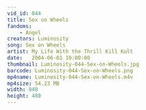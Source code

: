 ```yaml
---
vid_id: 044
title: Sex on Wheels
fandoms:
    - Angel
creators: Luminosity
song: Sex on Wheels
artist: My Life With the Thrill Kill Kult
date:   2004-06-01 10:00:00
thumbnail: Luminosity-044-Sex-on-Wheels.jpg
barcode: Luminosity-044-Sex-on-Wheels.png
mp4name: Luminosity-044-Sex-on-Wheels.m4v
mp4size: 54.23 MB
width: 848
height: 480
---
```



